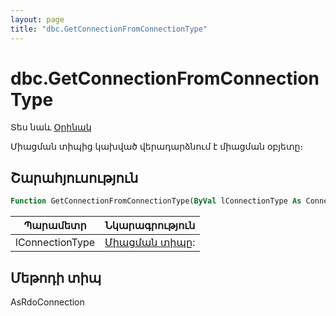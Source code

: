 ```yaml
---
layout: page
title: "dbc.GetConnectionFromConnectionType"
---
```


# dbc.GetConnectionFromConnectionType

Տես նաև [Օրինակ](../../../Examples/AsDbc.md)

Միացման տիպից կախված վերադարձնում է միացման օբյետը։

## Շարահյուսություն

``` vb
Function GetConnectionFromConnectionType(ByVal lConnectionType As ConnectionType) As AsRdoConnection
```
|Պարամետր | Նկարագրություն |
|--|--|
| lConnectionType | [Միացման տիպը](../../../Constants/ConnectionType.md): |

## Մեթոդի տիպ

AsRdoConnection
